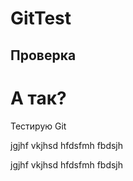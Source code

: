 # GitTest
## Проверка
<h1>А так?</h1>
Тестирую Git

<p>jgjhf vkjhsd hfdsfmh fbdsjh</p>
<p>jgjhf vkjhsd hfdsfmh fbdsjh</p>
